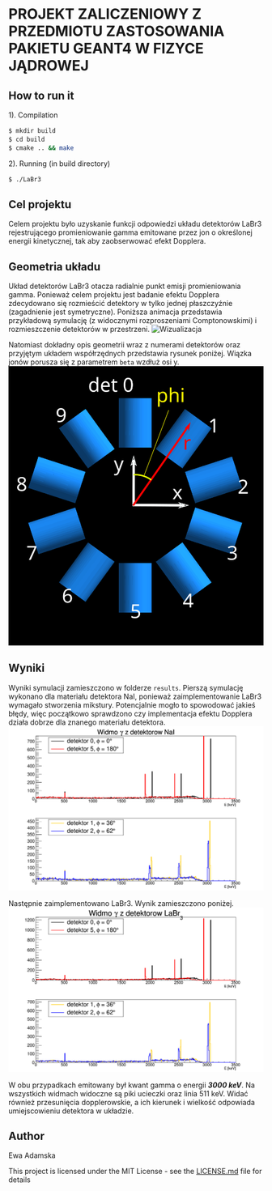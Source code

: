 # PROJEKT ZALICZENIOWY Z PRZEDMIOTU ZASTOSOWANIA PAKIETU GEANT4 W FIZYCE JĄDROWEJ
## How to run it

1). Compilation

```bash
$ mkdir build
$ cd build
$ cmake .. && make

```
2). Running (in build directory)
```bash
$ ./LaBr3
```

## Cel projektu

Celem projektu było uzyskanie funkcji odpowiedzi układu detektorów LaBr3 rejestrującego promieniowanie gamma emitowane przez jon o określonej energii kinetycznej, tak aby zaobserwować efekt Dopplera.

## Geometria układu
Układ detektorów LaBr3 otacza radialnie punkt emisji promieniowania gamma. Ponieważ celem projektu jest badanie efektu Dopplera zdecydowano się rozmieścić detektory w tylko jednej płaszczyźnie (zagadnienie jest symetryczne).
Poniższa animacja przedstawia przykładową symulację (z widocznymi rozproszeniami Comptonowskimi) i rozmieszczenie detektorów w przestrzeni.
![Wizualizacja](visualisation.gif)


Natomiast dokładny opis geometrii wraz z numerami detektorów oraz przyjętym układem współrzędnych przedstawia rysunek poniżej. Wiązka jonów porusza się z parametrem ```beta``` wzdłuż osi y.
![Geometria układu](geometry.svg)

## Wyniki
Wyniki symulacji zamieszczono w folderze ```results```.
Pierszą symulację wykonano dla materiału detektora NaI, ponieważ zaimplementowanie LaBr3 wymagało stworzenia mikstury. Potencjalnie mogło to spowodować jakieś błędy, więc początkowo sprawdzono czy implementacja efektu Dopplera działa dobrze dla znanego materiału detektora.
![NaI](results/NaI_doppler_effect.png)

Następnie zaimplementowano LaBr3. Wynik zamieszczono poniżej.
![LaBr3](results/LaBr3_doppler_effect.png)

W obu przypadkach emitowany był kwant gamma o energii ***3000 keV***. Na wszystkich widmach widoczne są piki ucieczki oraz linia 511 keV. Widać również przesunięcia dopplerowskie, a ich kierunek i wielkość odpowiada umiejscowieniu detektora w układzie.


## Author
Ewa Adamska


This project is licensed under the MIT License - see the [LICENSE.md](LICENSE.md) file for details
